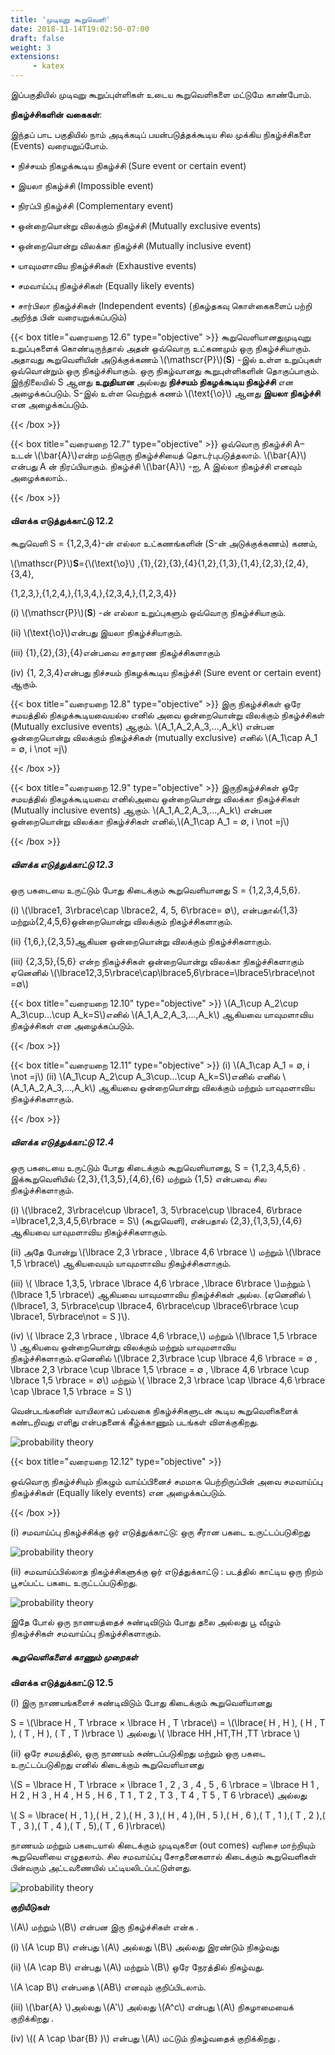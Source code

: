 ```yaml
---
title: 'முடிவுறு கூறுவெளி'
date: 2018-11-14T19:02:50-07:00
draft: false
weight: 3
extensions:
     - katex
---
```




இப்பகுதியில் முடிவுறு கூறுப்புள்ளிகள் உடைய கூறுவெளிகளை மட்டுமே காண்போம்.

**நிகழ்ச்சிகளின் வகைகள்**: 

இந்தப் பாட பகுதியில் நாம் அடிக்கடிப் பயன்படுத்தக்கூடிய சில முக்கிய நிகழ்ச்சிகளை (Events)
வரையறுப்போம்.

• நிச்சயம் நிகழக்கூடிய நிகழ்ச்சி (Sure event or certain event)

• இயலா நிகழ்ச்சி (Impossible event)

• நிரப்பி நிகழ்ச்சி (Complementary event)

• ஒன்றையொன்று விலக்கும் நிகழ்ச்சி (Mutually exclusive events)

• ஒன்றையொன்று விலக்கா நிகழ்ச்சி (Mutually inclusive event)

• யாவுமளாவிய நிகழ்ச்சிகள் (Exhaustive events)

• சமவாய்ப்பு நிகழ்ச்சிகள் (Equally likely events)

• சார்பிலா நிகழ்ச்சிகள் (Independent events) (நிகழ்தகவு கொள்கைகளைப் பற்றி அறிந்த பின்
வரையறுக்கப்படும்)

{{< box title="வரையறை 12.6" type="objective" >}}
கூறுவெளியானதுமுடிவுறு உறுப்புகளைக் கொண்டிருந்தால் அதன் ஒவ்வொரு உட்கணமும்
ஒரு நிகழ்ச்சியாகும். அதாவது கூறுவெளியின் அடுக்குக்கணம் \\(\mathscr{P}\\)(**S**) -இல் உள்ள உறுப்புகள்
ஒவ்வொன்றும் ஒரு நிகழ்ச்சியாகும். ஒரு நிகழ்வானது கூறுபுள்ளிகளின் தொகுப்பாகும்.
இந்நிலையில் S ஆனது **உறுதியான** அல்லது **நிச்சயம் நிகழக்கூடிய நிகழ்ச்சி** என அழைக்கப்படும்.
S-இல் உள்ள வெற்றுக் கணம் \\(\text{\o}\\) ஆனது **இயலா நிகழ்ச்சி** என அழைக்கப்படும்.

{{< /box >}}

{{< box title="வரையறை 12.7" type="objective" >}}
ஒவ்வொரு நிகழ்ச்சி A–உடன் \\(\bar{A}\\)என்ற மற்றொரு நிகழ்ச்சியைத் தொடர்புபடுத்தலாம். \\(\bar{A}\\)
என்பது A ன் நிரப்பியாகும். நிகழ்ச்சி \\(\bar{A}\\) -ஐ, A இல்லா நிகழ்ச்சி எனவும் அழைக்கலாம்..

{{< /box >}}

#### விளக்க எடுத்துக்காட்டு 12.2
கூறுவெளி S = {1,2,3,4}-ன் எல்லா உட்கணங்களின் (S-ன் அடுக்குக்கணம்) கணம்,

 \\(\mathscr{P}\\)**S**=\{\\(\text{\o}\\) ,{1},{2},{3},{4}{1,2},{1,3},{1,4},{2,3},{2,4},{3,4},

 {1,2,3,},{1,2,4,},{1,3,4,},{2,3,4,},{1,2,3,4}\}

 (i) \\(\mathscr{P}\\)(**S**) -ன் எல்லா உறுப்புகளும் ஒவ்வொரு நிகழ்ச்சியாகும்.

(ii) \\(\text{\o}\\)என்பது இயலா நிகழ்ச்சியாகும்.

(iii) {1},{2},{3},{4}என்பவை சாதாரண நிகழ்ச்சிகளாகும்

(iv) {1, 2,3,4}என்பது நிச்சயம் நிகழக்கூடிய நிகழ்ச்சி (Sure event or certain event) ஆகும்.

{{< box title="வரையறை 12.8" type="objective" >}}
இரு நிகழ்ச்சிகள் ஒரே சமயத்தில் நிகழக்கூடியவையல்ல எனில் அவை ஒன்றையொன்று
விலக்கும் நிகழ்ச்சிகள் (Mutually exclusive events) ஆகும்.
\\(A_1,A_2,A_3,...,A_k\\) என்பன ஒன்றையொன்று விலக்கும் நிகழ்ச்சிகள் (mutually exclusive) எனில்
\\(A_1\cap A_1 = ∅, i \not =j\\)

{{< /box >}}

{{< box title="வரையறை 12.9" type="objective" >}}
இருநிகழ்ச்சிகள் ஒரே சமயத்தில் நிகழக்கூடியவை எனில்அவை ஒன்றையொன்று விலக்கா
நிகழ்ச்சிகள் (Mutually inclusive events) ஆகும். \\(A_1,A_2,A_3,...,A_k\\) என்பன ஒன்றையொன்று விலக்கா
நிகழ்ச்சிகள் எனில்,\\(A_1\cap A_1 = ∅, i \not =j\\) 

{{< /box >}}

##### விளக்க எடுத்துக்காட்டு 12.3
ஒரு பகடையை உருட்டும் போது கிடைக்கும் கூறுவெளியானது S = {1,2,3,4,5,6}.

(i) \\(\lbrace1, 3\rbrace\cap \lbrace2, 4, 5, 6\rbrace= ∅\\), என்பதால்{1,3}மற்றும்{2,4,5,6}ஒன்றையொன்று விலக்கும்
நிகழ்ச்சிகளாகும்.

(ii) {1,6,},{2,3,5}ஆகியன ஒன்றையொன்று விலக்கும் நிகழ்ச்சிகளாகும்.

(iii) {2,3,5},{5,6} என்ற நிகழ்ச்சிகள் ஒன்றையொன்று விலக்கா நிகழ்ச்சிகளாகும் ஏனெனில்
\\(\lbrace12,3,5\rbrace\cap\lbrace5,6\rbrace=\lbrace5\rbrace\not =∅\\)

{{< box title="வரையறை 12.10" type="objective" >}}
\\(A_1\cup A_2\cup A_3\cup...\cup A_k=S\\)எனில் \\(A_1,A_2,A_3,...,A_k\\)  ஆகியவை யாவுமளாவிய நிகழ்ச்சிகள்
என அழைக்கப்படும்.

{{< /box >}}

{{< box title="வரையறை 12.11" type="objective" >}}
 (i) \\(A_1\cap A_1 = ∅, i \not =j\\) (ii) \\(A_1\cup A_2\cup A_3\cup...\cup A_k=S\\)எனில்  எனில் \\(A_1,A_2,A_3,...,A_k\\) ஆகியவை
ஒன்றையொன்று விலக்கும் மற்றும் யாவுமளாவிய நிகழ்ச்சிகளாகும்.

{{< /box >}}

##### விளக்க எடுத்துக்காட்டு 12.4

ஒரு பகடையை உருட்டும் போது கிடைக்கும் கூறுவெளியானது, S = {1,2,3,4,5,6} .
இக்கூறுவெளியில் {2,3},{1,3,5},{4,6},{6} மற்றும் {1,5} என்பவை சில நிகழ்ச்சிகளாகும்.

(i) \\(\lbrace2, 3\rbrace\cup  \lbrace1, 3, 5\rbrace\cup  \lbrace4, 6\rbrace =\lbrace1,2,3,4,5,6\rbrace = S\\) (கூறுவெளி), என்பதால்
{2,3},{1,3,5},{4,6}ஆகியவை யாவுமளாவிய நிகழ்ச்சிகளாகும்.

(ii) அதே போன்று \\(\lbrace 2,3 \rbrace , \lbrace 4,6 \rbrace \\) மற்றும் \\(\lbrace 1,5 \rbrace\\) ஆகியவையும் யாவுமளாவிய நிகழ்ச்சிகளாகும்.

(iii) \\( \lbrace 1,3,5, \rbrace \lbrace 4,6 \rbrace ,\lbrace 6\rbrace \\)மற்றும் \\(\lbrace 1,5 \rbrace\\) ஆகியவை யாவுமளாவிய நிகழ்ச்சிகள் அல்ல.
(ஏனெனில் \\(\lbrace1, 3, 5\rbrace\cup  \lbrace4, 6\rbrace\cup \lbrace6\rbrace \cup \lbrace1, 5\rbrace\not = S )\\).

(iv) \\( \lbrace 2,3 \rbrace , \lbrace 4,6 \rbrace,\\) மற்றும் \\(\lbrace 1,5 \rbrace \\) ஆகியவை ஒன்றையொன்று விலக்கும் மற்றும் யாவுமளாவிய
நிகழ்ச்சிகளாகும்.ஏனெனில் \\(\lbrace 2,3\rbrace \cup \lbrace 4,6 \rbrace = ∅ , \lbrace 2,3 \rbrace \cup \lbrace 1,5 \rbrace =  ∅ , \lbrace 4,6 \rbrace \cup \lbrace 1,5 \rbrace  = ∅\\) மற்றும் \\( \lbrace 2,3 \rbrace \cap \lbrace 4,6 \rbrace \cap \lbrace 1,5 \rbrace = S \\)

வென்படங்களின் வாயிலாகப் பல்வகை நிகழ்ச்சிகளுடன் கூடிய கூறுவெளிகளைக் கண்டறிவது
எளிது என்பதனைக் கீழ்க்காணும் படங்கள் விளக்குகிறது.


![probability theory](/books/maths/part-2/introduction-to-probability-theory/12.3.png "probability theory")

{{< box title="வரையறை 12.12" type="objective" >}}

ஒவ்வொரு நிகழ்ச்சியும் நிகழும் வாய்ப்பினைச் சமமாக  பெற்றிருப்பின் அவை சமவாய்ப்பு
நிகழ்ச்சிகள் (Equally likely events) என அழைக்கப்படும்.

{{< /box >}}


(i)
சமவாய்ப்பு நிகழ்ச்சிக்கு ஒர் எடுத்துக்காட்டு: ஒரு சீரான பகடை உருட்டப்படுகிறது



![probability theory](/books/maths/part-2/introduction-to-probability-theory/12.4.png "probability theory")

(ii) சமவாய்ப்பில்லாத நிகழ்ச்சிகளுக்கு ஒர்  எடுத்துக்காட்டு : படத்தில் காட்டிய ஒரு நிறம்
பூசப்பட்ட பகடை உருட்டப்படுகிறது.

![probability theory](/books/maths/part-2/introduction-to-probability-theory/12.5.png "probability theory")

இதே போல் ஒரு நாணயத்தைச் சுண்டிவிடும் போது தலை  அல்லது பூ வீழும் நிகழ்ச்சிகள் 
சமவாய்ப்பு நிகழ்ச்சிகளாகும்.

##### கூறுவெளிகளைக் காணும் முறைகள்

**விளக்க எடுத்துக்காட்டு 12.5**

(i) இரு நாணயங்களைச் சுண்டிவிடும் போது கிடைக்கும் கூறுவெளியானது

S = \\(\lbrace H , T \rbrace × \lbrace H , T \rbrace\\) = \\(\lbrace( H , H ), ( H , T ), ( T , H ), ( T , T )\rbrace \\) அல்லது \\( \lbrace HH ,HT,TH ,TT \rbrace \\)

(ii) ஒரே சமயத்தில், ஒரு நாணயம் சுண்டப்படுகிறது மற்றும் ஒரு பகடை உருட்டப்படுகிறது
எனில் கிடைக்கும் கூறுவெளியானது

\\(S = \lbrace H , T \rbrace × \lbrace 1 , 2 , 3 , 4 , 5 , 6 \rbrace = \lbrace H 1 , H 2 , H 3 , H 4 , H 5 , H 6 , T 1 , T 2 , T 3 , T 4 , T 5 , T 6 \rbrace\\) அல்லது

\\( S = \lbrace( H , 1 ),( H , 2 ),( H , 3 ),( H , 4 ),(H , 5 ),( H , 6 ),( T , 1 ),( T , 2 ),( T , 3 ),( T , 4 ),( T , 5),( T , 6 )\rbrace\\)

நாணயம் மற்றும் பகடையால் கிடைக்கும் முடிவுகளை (out comes) வரிசை  மாற்றியும்
கூறுவெளியை  எழுதலாம். சில சமவாய்ப்பு சோதனைகளால் கிடைக்கும் கூறுவெளிகள்  பின்வரும்
அட்டவணையில் பட்டியலிடப்பட்டுள்ளது.

![probability theory](/books/maths/part-2/introduction-to-probability-theory/12.6.png "probability theory")

**குறியீடுகள்**

\\(A\\) மற்றும் \\(B\\) என்பன இரு நிகழ்ச்சிகள் என்க .

(i) \\(A \cup B\\) என்பது \\(A\\) அல்லது \\(B\\) அல்லது இரண்டும் நிகழ்வது

(ii) \\(A \cap B\\) என்பது \\(A\\) மற்றும் \\(B\\) ஒரே நேரத்தில் நிகழ்வது.

\\(A \cap B\\) என்பதை \\(AB\\) எனவும் குறிப்பிடலாம்.

(iii) \\(\bar{A} \\)அல்லது \\(A'\\) அல்லது \\(A^c\\) என்பது \\(A\\) நிகழாமையைக் குறிக்கிறது .

(iv) \\(( A \cap \bar{B} )\\) என்பது \\(A\\) மட்டும்
நிகழ்வதைக் குறிக்கிறது .



